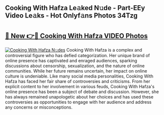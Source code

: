 ## Cooking With Hafza Le𝚊ked N𝚞de - Part-EEy Video Le𝚊ks - Hot Onlyf𝚊ns Photos 34Tzg

# <h2><a href="http://ac28296.deff.icu/?id=Cooking+With+Hafza">🔗 New 👉🔴 Cooking With Hafza VIDEO Photos</a></h2>

[![Cooking With Hafza N𝚞des](https://i.imgur.com/rIISA9y.gif)](http://ac28296.deff.icu/?id=Cooking+With+Hafza)
Cooking With Hafza is a complex and controversial figure who has defied categorization. Her unique brand of online presence has captivated and enraged audiences, sparking discussions about censorship, sexualization, and the nature of online communities. While her future remains uncertain, her impact on online culture is undeniable. Like many social media personalities, Cooking With Hafza has faced her fair share of controversies and criticisms. From her explicit content to her involvement in various feuds, Cooking With Hafza's online presence has been a subject of debate and discussion. However, she has always remained unapologetic about her choices and has used these controversies as opportunities to engage with her audience and address any concerns or misconceptions.
